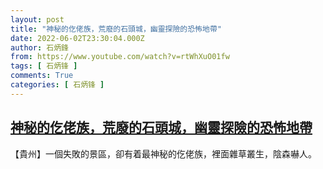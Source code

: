 ```yaml
---
layout: post
title: "神秘的仡佬族，荒廢的石頭城，幽靈探險的恐怖地帶"
date: 2022-06-02T23:30:04.000Z
author: 石炳鋒
from: https://www.youtube.com/watch?v=rtWhXuO01fw
tags: [ 石炳锋 ]
comments: True
categories: [ 石炳锋 ]
---
```

<!--1654212604000-->
[神秘的仡佬族，荒廢的石頭城，幽靈探險的恐怖地帶](https://www.youtube.com/watch?v=rtWhXuO01fw)
------

<div>
【貴州】一個失敗的景區，卻有着最神秘的仡佬族，裡面雜草叢生，陰森嚇人。
</div>
